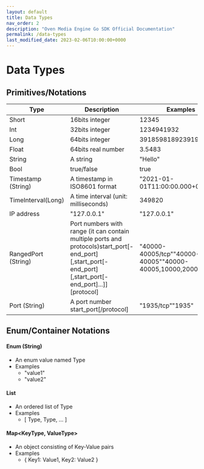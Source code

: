 ```yaml
---
layout: default
title: Data Types
nav_order: 2
description: "Oven Media Engine Go SDK Official Documentation"
permalink: /data-types
last_modified_date: 2023-02-06T10:00:00+0000
---
```


# Data Types

## Primitives/Notations


| Type | Description | Examples |
| ------ | ------ | ------ |
| Short | 16bits integer | 12345 |
| Int | 32bits integer | 1234941932 |
| Long | 64bits integer | 391859818923919232311 |
| Float | 64bits real number | 3.5483 |
| String | A string | "Hello" |
| Bool | true/false | true |
| Timestamp (String)| A timestamp in ISO8601 format | "2021-01-01T11:00:00.000+09:00" |
| TimeInterval(Long) | A time interval (unit: milliseconds) | 349820 |
| IP address | "127.0.0.1" | "127.0.0.1" |
| RangedPort (String) | Port numbers with range (it can contain multiple ports and protocols)start_port[-end_port][,start_port[-end_port][,start_port[-end_port]...]][protocol] | "40000-40005/tcp""40000-40005""40000-40005,10000,20000/tcp" |
| Port (String) | A port number start_port[/protocol]| "1935/tcp""1935"|



## Enum/Container Notations

#### Enum<Type> (String)

- An enum value named Type
- Examples
    - "value1"
    - "value2"


#### List<Type>
- An ordered list of Type
- Examples
    - [ Type, Type, ... ]

#### Map<KeyType, ValueType>
- An object consisting of Key-Value pairs
- Examples
    - { Key1: Value1, Key2: Value2 }